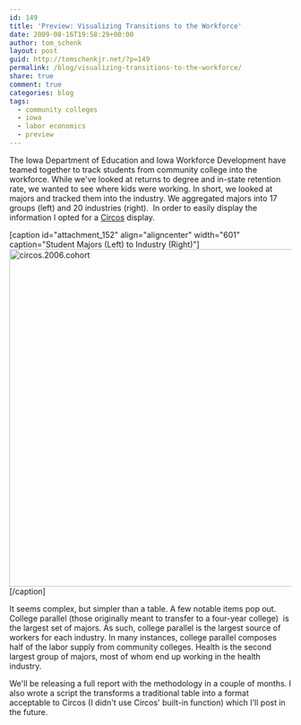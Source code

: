 ```yaml
---
id: 149
title: 'Preview: Visualizing Transitions to the Workforce'
date: 2009-08-16T19:58:29+00:00
author: tom_schenk
layout: post
guid: http://tomschenkjr.net/?p=149
permalink: /blog/visualizing-transitions-to-the-workforce/
share: true
comment: true
categories: blog 
tags:
  - community colleges
  - iowa
  - labor economics
  - preview
---
```

The Iowa Department of Education and Iowa Workforce Development have teamed together to track students from community college into the workforce. While we've looked at returns to degree and in-state retention rate, we wanted to see where kids were working. In short, we looked at majors and tracked them into the industry. We aggregated majors into 17 groups (left) and 20 industries (right).  In order to easily display the information I opted for a <a href="http://mkweb.bcgsc.ca/circos/" target="_blank">Circos</a> display.

[caption id="attachment_152" align="aligncenter" width="601" caption="Student Majors (Left) to Industry (Right)"]<a href="http://tomschenkjr.net/wordpress/wp-content/uploads/2009/08/circos-2006-cohort.png"><img class="size-full wp-image-163" title="circos.2006.cohort" src="http://tomschenkjr.net/wordpress/wp-content/uploads/2009/08/circos-2006-cohort1.png" alt="circos.2006.cohort" width="601" height="601" /></a>[/caption]

It seems complex, but simpler than a table. A few notable items pop out. College parallel (those originally meant to transfer to a four-year college)  is the largest set of majors. As such, college parallel is the largest source of workers for each industry. In many instances, college parallel composes half of the labor supply from community colleges. Health is the second largest group of majors, most of whom end up working in the health industry.

We'll be releasing a full report with the methodology in a couple of months. I also wrote a script the transforms a traditional table into a format acceptable to Circos (I didn't use Circos' built-in function) which I'll post in the future.